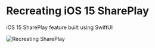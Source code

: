 # Recreating iOS 15 SharePlay

iOS 15 SharePlay feature built using SwiftUI

![Recreating SharePlay](https://user-images.githubusercontent.com/60039855/134313086-16a33144-a6e6-4b72-a1ba-ee8a072c6b08.png)
